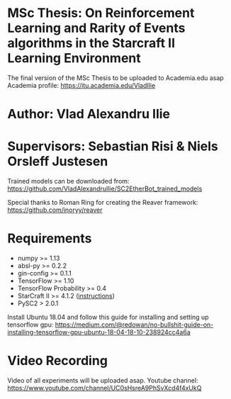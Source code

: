 # MSc Thesis: On Reinforcement Learning and Rarity of Events algorithms in the Starcraft II Learning Environment

The final version of the MSc Thesis to be uploaded to Academia.edu asap
Academia profile: https://itu.academia.edu/VladIlie

# Author: Vlad Alexandru Ilie
# Supervisors: Sebastian Risi & Niels Orsleff Justesen

Trained models can be downloaded from: https://github.com/VladAlexandruIlie/SC2EtherBot_trained_models


Special thanks to Roman Ring for creating the Reaver framework:
https://github.com/inoryy/reaver

# Requirements

* numpy >= 1.13
* absl-py >= 0.2.2
* gin-config >= 0.1.1
* TensorFlow >= 1.10
* TensorFlow Probability >= 0.4
* StarCraft II >= 4.1.2 ([instructions](https://github.com/Blizzard/s2client-proto#downloads))
* PySC2 > 2.0.1

Install Ubuntu 18.04 and follow this guide for installing and setting up tensorflow gpu: https://medium.com/@redowan/no-bullshit-guide-on-installing-tensorflow-gpu-ubuntu-18-04-18-10-238924cc4a6a

# Video Recording

Video of all experiments will be uploaded asap.
Youtube channel: https://www.youtube.com/channel/UC0sHsreA9PhSvXcd4f4xUkQ
